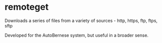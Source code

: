 # remoteget

Downloads a series of files from a variety of sources - http, https, ftp, ftps, sftp

Developed for the AutoBernese system, but useful in a broader sense.
